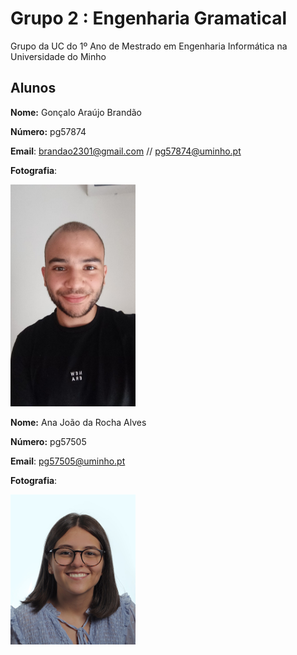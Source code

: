 # Grupo  2 : Engenharia Gramatical


Grupo da UC do 1º Ano de Mestrado em Engenharia Informática na Universidade do Minho


## Alunos  

**Nome:** Gonçalo Araújo Brandão 

**Número:** pg57874 

**Email**: brandao2301@gmail.com  // pg57874@uminho.pt 

**Fotografia**: 

<img src="goncalo.jpeg" alt="TextoAlternativo" width="200" />

**Nome:** Ana João da Rocha Alves 

**Número:** pg57505 

**Email**:  pg57505@uminho.pt 

**Fotografia**: 

<img src="image.png" alt="TextoAlternativo" width="200" />


